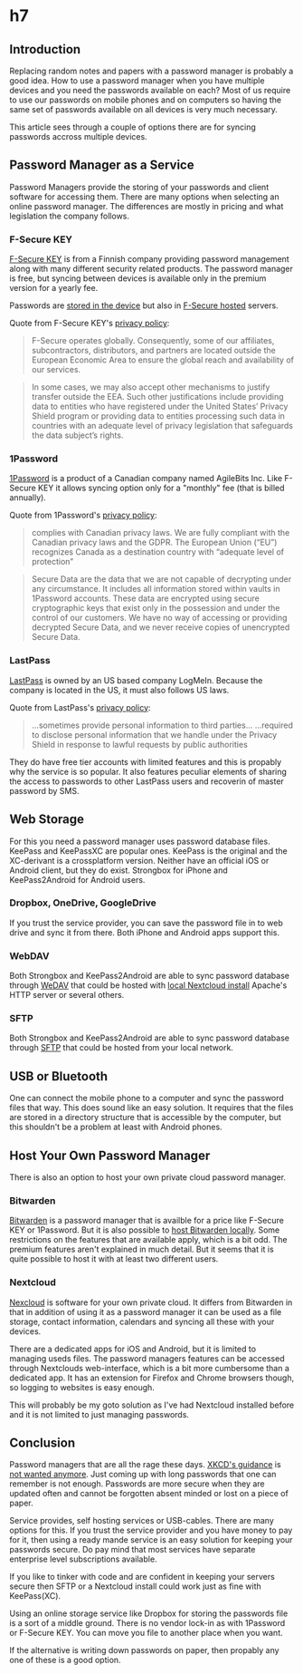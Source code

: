 # h7

## Introduction

Replacing random notes and papers with a password manager is probably a good
idea. How to use a password manager when you have multiple devices and you need
the passwords available on each? Most of us require to use our passwords on
mobile phones and on computers so having the same set of passwords available on
all devices is very much necessary.

This article sees through a couple of options there are for syncing passwords
accross multiple devices.

## Password Manager as a Service

Password Managers provide the storing of your passwords and client software for
accessing them. There are many options when selecting an online password
manager. The differences are mostly in pricing and what legislation the company
follows.

### F-Secure KEY

[F-Secure KEY][13] is from a Finnish company providing password management along
with many different security related products. The password manager is free,
but syncing between devices is available only in the premium version for a
yearly fee.

Passwords are [stored in the device][2] but also in [F-Secure hosted][3]
servers.

Quote from F-Secure KEY's [privacy policy][3]:

> F-Secure operates globally. Consequently, some of our affiliates,
> subcontractors, distributors, and partners are located outside the European
> Economic Area to ensure the global reach and availability of our services.

> In some cases, we may also accept other mechanisms to justify transfer outside
> the EEA. Such other justifications include providing data to entities who have
> registered under the United States’ Privacy Shield program or providing data
> to entities processing such data in countries with an adequate level of
> privacy legislation that safeguards the data subject’s rights.

### 1Password

[1Password][14] is a product of a Canadian company named AgileBits Inc. Like F-Secure
KEY it allows syncing option only for a "monthly" fee (that is billed annually).

Quote from 1Password's [privacy policy][10]:

> complies with Canadian privacy laws. We are fully compliant with the Canadian
> privacy laws and the GDPR. The European Union (“EU”) recognizes Canada as a
> destination country with “adequate level of protection”

> Secure Data are the data that we are not capable of decrypting under any
> circumstance. It includes all information stored within vaults in 1Password
> accounts. These data are encrypted using secure cryptographic keys that exist
> only in the possession and under the control of our customers. We have no way
> of accessing or providing decrypted Secure Data, and we never receive copies
> of unencrypted Secure Data.

### LastPass

[LastPass][15] is owned by an US based company LogMeIn. Because the company is
located in the US, it must also follows US laws.

Quote from LastPass's [privacy policy][9]:

> ...sometimes provide personal information to third parties...
> ...required to disclose personal information that we handle under the Privacy
> Shield in response to lawful requests by public authorities

They do have free tier accounts with limited features and this is propably why
the service is so popular. It also features peculiar elements of sharing the
access to passwords to other LastPass users and recoverin of master password by
SMS.

## Web Storage

For this you need a password manager uses password database files. KeePass
and KeePassXC are popular ones. KeePass is the original and the XC-derivant is a
crossplatform version. Neither have an official iOS or Android client, but they
do exist. Strongbox for iPhone and KeePass2Android for Android users.

### Dropbox, OneDrive, GoogleDrive

If you trust the service provider, you can save the password file in to web
drive and sync it from there. Both iPhone and Android apps support this.

### WebDAV

Both Strongbox and KeePass2Android are able to sync password database through
[WeDAV][11] that could be hosted with [local Nextcloud install][5] Apache's HTTP
server or several others.

### SFTP

Both Strongbox and KeePass2Android are able to sync password database through
[SFTP][12] that could be hosted from your local network.

## USB or Bluetooth

One can connect the mobile phone to a computer and sync the password files
that way. This does sound like an easy solution. It requires that the files are
stored in a directory structure that is accessible by the computer, but this
shouldn't be a problem at least with Android phones.

## Host Your Own Password Manager

There is also an option to host your own private cloud password manager.

### Bitwarden

[Bitwarden][16] is a password manager that is availble for a price like F-Secure KEY
or 1Password. But it is also possible to [host Bitwarden locally][6]. Some
restrictions on the features that are available apply, which is a bit odd. The
premium features aren't explained in much detail. But it seems that it is
quite possible to host it with at least two different users.

### Nextcloud

[Nexcloud][17] is software for your own private cloud. It differs from Bitwarden in
that in addition of using it as a password manager it can be used as a file
storage, contact information, calendars and syncing all these with your devices.

There are a dedicated apps for iOS and Android, but it is limited to managing
useds files. The password managers features can be accessed through Nextclouds
web-interface, which is a bit more cumbersome than a dedicated app. It has an
extension for Firefox and Chrome browsers though, so logging to websites is easy
enough.

This will probably be my goto solution as I've had Nextcloud installed before
and it is not limited to just managing passwords.

## Conclusion

Password managers that are all the rage these days. [XKCD's guidance][8] is
[not wanted anymore][7]. Just coming up with long passwords that one can
remember is not enough. Passwords are more secure when they are updated often
and cannot be forgotten absent minded or lost on a piece of paper.

Service provides, self hosting services or USB-cables. There are many options
for this. If you trust the service provider and you have money to pay for it,
then using a ready mande service is an easy solution for keeping your passwords
secure. Do pay mind that most services have separate enterprise level
subscriptions available. 

If you like to tinker with code and are confident in keeping your servers secure
then SFTP or a Nextcloud install could work just as fine with KeePass(XC).

Using an online storage service like Dropbox for storing the passwords file is a
sort of a middle ground. There is no vendor lock-in as with 1Password or
F-Secure KEY. You can move you file to another place when you want.

If the alternative is writing down passwords on paper, then propably any one of
these is a good option.

[1]: https://nextcloud.com/
[2]: https://help.f-secure.com/product.html#home/key/Multi-platform/en/concept_F182815205474D239A2548F7942AF0EB-Multi-platform-en
[3]: https://www.f-secure.com/en/legal/privacy/consumer/key
[4]: https://apps.apple.com/us/app/nextcloud/id1125420102
[5]: https://docs.nextcloud.com/server/18/user_manual/files/access_webdav.html
[6]: https://bitwarden.com/help/article/install-on-premise/
[7]: https://diogomonica.com/2014/10/11/password-security-why-the-horse-battery-staple-is-not-correct/
[8]: https://xkcd.com/936/
[9]: https://www.logmeininc.com/legal/privacy-shield
[10]: https://1password.com/legal/privacy/
[11]: https://en.wikipedia.org/wiki/WebDAV
[12]: https://en.wikipedia.org/wiki/SSH_File_Transfer_Protocol
[13]: https://www.f-secure.com/en/home/products/key
[14]: https://1password.com/
[15]: https://www.lastpass.com/
[16]: https://bitwarden.com/
[17]: https://nextcloud.com